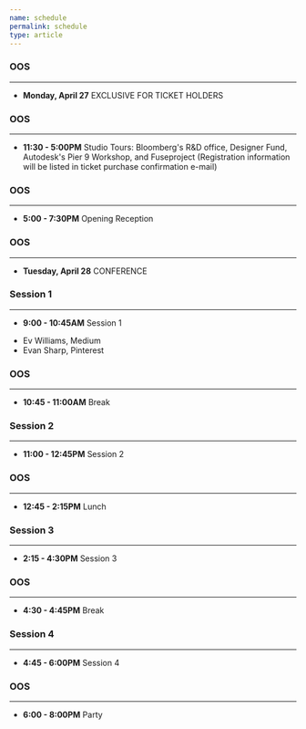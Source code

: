 ```yaml
---
name: schedule
permalink: schedule
type: article
---
```


### OOS
- - - 

+ **Monday, April 27** EXCLUSIVE FOR TICKET HOLDERS

### OOS
- - - 

+ **11:30 - 5:00PM** Studio Tours: Bloomberg's R&D office, Designer Fund, Autodesk's Pier 9 Workshop, and Fuseproject (Registration information will be listed in ticket purchase confirmation e-mail)

### OOS
- - - 

+ **5:00 - 7:30PM** Opening Reception

### OOS
- - - 

+ **Tuesday, April 28** CONFERENCE 


### Session 1
- - - 

+ **9:00 - 10:45AM** Session 1
* Ev Williams, Medium
* Evan Sharp, Pinterest

### OOS
_ _ _

+ **10:45 - 11:00AM** Break


### Session 2
- - - 

+ **11:00 - 12:45PM** Session 2


### OOS
- - - 

+ **12:45 - 2:15PM** Lunch


### Session 3
- - - 

+ **2:15 - 4:30PM** Session 3


### OOS
- - - 

+ **4:30 - 4:45PM** Break


### Session 4
- - - 

+ **4:45 - 6:00PM** Session 4


### OOS
- - - 

+ **6:00 - 8:00PM** Party
